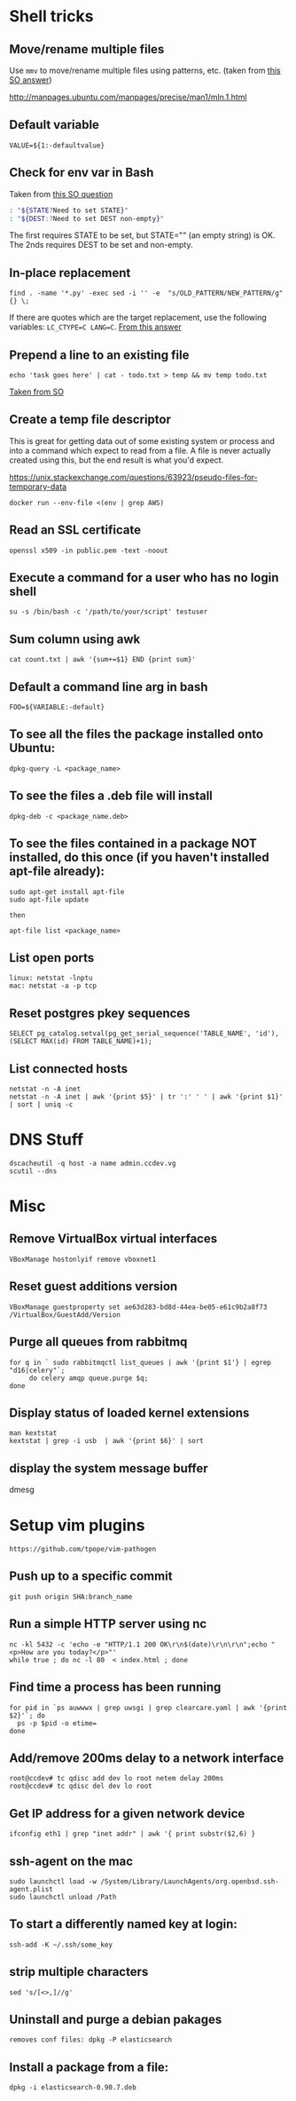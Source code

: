 # Shell tricks

## Move/rename multiple files

Use `mmv` to move/rename multiple files using patterns, etc. (taken from [this SO answer](https://stackoverflow.com/questions/1086502/rename-multiple-files-based-on-pattern-in-unix/20119482#20119482))

http://manpages.ubuntu.com/manpages/precise/man1/mln.1.html

## Default variable

`VALUE=${1:-defaultvalue}`

## Check for env var in Bash

Taken from [this SO question](https://stackoverflow.com/questions/307503/whats-a-concise-way-to-check-that-environment-variables-are-set-in-a-unix-shell)

```bash
: "${STATE?Need to set STATE}"
: "${DEST:?Need to set DEST non-empty}"
```
The first requires STATE to be set, but STATE="" (an empty string) is OK. The 2nds requires DEST to be set and non-empty.

## In-place replacement

    find . -name '*.py' -exec sed -i '' -e  "s/OLD_PATTERN/NEW_PATTERN/g" {} \;
    
If there are quotes which are the target replacement, use the following variables: `LC_CTYPE=C LANG=C`. [From this answer](https://stackoverflow.com/questions/19242275/re-error-illegal-byte-sequence-on-mac-os-x)

## Prepend a line to an existing file

    echo 'task goes here' | cat - todo.txt > temp && mv temp todo.txt

[Taken from SO](https://superuser.com/questions/246837/how-do-i-add-text-to-the-beginning-of-a-file-in-bash)

## Create a temp file descriptor

This is great for getting data out of some existing system or process and into a command which
expect to read from a file.  A file is never actually created using this, but the end result is
what you'd expect.

https://unix.stackexchange.com/questions/63923/pseudo-files-for-temporary-data

    docker run --env-file <(env | grep AWS)


## Read an SSL certificate

	openssl x509 -in public.pem -text -noout


## Execute a command for a user who has no login shell

	su -s /bin/bash -c '/path/to/your/script' testuser


## Sum column using awk

	cat count.txt | awk '{sum+=$1} END {print sum}'


## Default a command line arg in bash

    FOO=${VARIABLE:-default}


## To see all the files the package installed onto Ubuntu:

	dpkg-query -L <package_name>


## To see the files a .deb file will install

	dpkg-deb -c <package_name.deb>


## To see the files contained in a package NOT installed, do this once (if you haven't installed apt-file already):

	sudo apt-get install apt-file
	sudo apt-file update

	then

	apt-file list <package_name>


## List open ports

	linux: netstat -lnptu
	mac: netstat -a -p tcp


## Reset postgres pkey sequences

	SELECT pg_catalog.setval(pg_get_serial_sequence('TABLE_NAME', 'id'), (SELECT MAX(id) FROM TABLE_NAME)+1); 


## List connected hosts

	netstat -n -A inet
	netstat -n -A inet | awk '{print $5}' | tr ':' ' ' | awk '{print $1}' | sort | uniq -c


# DNS Stuff

	dscacheutil -q host -a name admin.ccdev.vg
	scutil --dns

# Misc

## Remove VirtualBox virtual interfaces

	VBoxManage hostonlyif remove vboxnet1


## Reset guest additions version

    VBoxManage guestproperty set ae63d283-bd8d-44ea-be05-e61c9b2a8f73  /VirtualBox/GuestAdd/Version


## Purge all queues from rabbitmq

	for q in ` sudo rabbitmqctl list_queues | awk '{print $1'} | egrep "d16|celery"`;
		 do celery amqp queue.purge $q;
	done

## Display status of loaded kernel extensions

	man kextstat
	kextstat | grep -i usb  | awk '{print $6}' | sort


## display the system message buffer

dmesg


# Setup vim plugins

	https://github.com/tpope/vim-pathogen


## Push up to a specific commit

    git push origin SHA:branch_name


## Run a simple HTTP server using nc

    nc -kl 5432 -c 'echo -e "HTTP/1.1 200 OK\r\n$(date)\r\n\r\n";echo "<p>How are you today?</p>"'
    while true ; do nc -l 80  < index.html ; done


## Find time a process has been running

    for pid in `ps auwwwx | grep uwsgi | grep clearcare.yaml | awk '{print $2}'`; do
      ps -p $pid -o etime=
    done


## Add/remove 200ms delay to a network interface

    root@ccdev# tc qdisc add dev lo root netem delay 200ms
    root@ccdev# tc qdisc del dev lo root


## Get IP address for a given network device

    ifconfig eth1 | grep "inet addr" | awk '{ print substr($2,6) }


## ssh-agent on the mac

    sudo launchctl load -w /System/Library/LaunchAgents/org.openbsd.ssh-agent.plist
    sudo launchctl unload /Path


## To start a differently named key at login:

    ssh-add -K ~/.ssh/some_key 


## strip multiple characters

    sed 's/[<>,]//g'


## Uninstall and purge a debian pakages

    removes conf files: dpkg -P elasticsearch  


## Install a package from a file: 

    dpkg -i elasticsearch-0.90.7.deb
